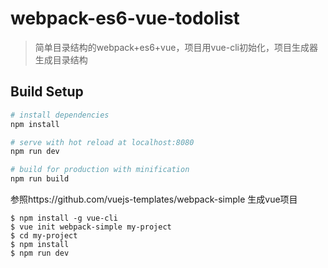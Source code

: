 # webpack-es6-vue-todolist

> 简单目录结构的webpack+es6+vue，项目用vue-cli初始化，项目生成器生成目录结构

## Build Setup

``` bash
# install dependencies
npm install

# serve with hot reload at localhost:8080
npm run dev

# build for production with minification
npm run build
```
  
参照https://github.com/vuejs-templates/webpack-simple 生成vue项目  
```  
$ npm install -g vue-cli
$ vue init webpack-simple my-project
$ cd my-project
$ npm install
$ npm run dev 
```

